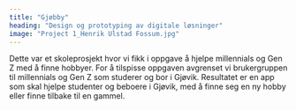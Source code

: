 ```yaml
---
title: "Gjøbby"
heading: "Design og prototyping av digitale løsninger"
image: "Project 1_Henrik Ulstad Fossum.jpg"
---
```


Dette var et skoleprosjekt hvor vi fikk i oppgave å hjelpe millennials og Gen Z med å finne hobbyer. For å tilspisse oppgaven avgrenset vi brukergruppen til millennials og Gen Z som studerer og bor i Gjøvik. Resultatet er en app som skal hjelpe studenter og beboere i Gjøvik, med å finne seg en ny hobby eller finne tilbake til en gammel.
